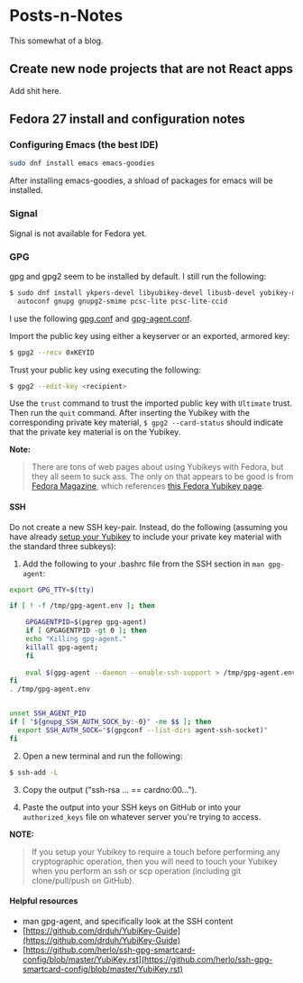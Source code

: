 Posts-n-Notes
===========

This somewhat of a blog.

## Create new node projects that are not React apps

Add shit here.

## Fedora 27 install and configuration notes


### Configuring Emacs (the best IDE)

```bash
sudo dnf install emacs emacs-goodies
```

After installing emacs-goodies, a shload of packages for emacs will be installed.

### Signal

Signal is not available for Fedora yet.


### GPG

gpg and gpg2 seem to be installed by default. I still run the following:

```bash
$ sudo dnf install ykpers-devel libyubikey-devel libusb-devel yubikey-manager \
  autoconf gnupg gnupg2-smime pcsc-lite pcsc-lite-ccid 
```

I use the following [gpg.conf](/gpg.conf) and [gpg-agent.conf](/gpg-agent.conf).

Import the public key using either a keyserver or an exported, armored key: 

```bash
$ gpg2 --recv 0xKEYID
```

Trust your public key using executing the following:

```bash
$ gpg2 --edit-key <recipient>
```

Use the `trust` command to trust the imported public key with `Ultimate` trust. Then run the `quit` command. After inserting the Yubikey with the corresponding private key material, `$ gpg2 --card-status` should indicate that the private key material is on the Yubikey.

**Note:**
>There are tons of web pages about using Yubikeys with Fedora, but they all seem to suck ass. The only on that appears to be good is from [Fedora Magazine](https://fedoramagazine.org/using-the-yubikey4-with-fedora/), which references [this Fedora Yubikey page](https://github.com/fedora-infra/ssh-gpg-smartcard-config/blob/master/YubiKey.rst).

#### SSH

Do not create a new SSH key-pair. Instead, do the following (assuming you have already [setup your Yubikey](https://github.com/drduh/YubiKey-Guide) to include your private key material with the standard three subkeys):

1. Add the following to your .bashrc file from the SSH section in `man gpg-agent`:

```bash
export GPG_TTY=$(tty)

if [ ! -f /tmp/gpg-agent.env ]; then

    GPGAGENTPID=$(pgrep gpg-agent)
    if [ GPGAGENTPID -gt 0 ]; then
	echo "Killing gpg-agent."
	killall gpg-agent;
    fi
    
    eval $(gpg-agent --daemon --enable-ssh-support > /tmp/gpg-agent.env);
fi
. /tmp/gpg-agent.env


unset SSH_AGENT_PID
if [ "${gnupg_SSH_AUTH_SOCK_by:-0}" -ne $$ ]; then
  export SSH_AUTH_SOCK="$(gpgconf --list-dirs agent-ssh-socket)"
fi
```

2. Open a new terminal and run the following:
```bash
$ ssh-add -L
```

3. Copy the output ("ssh-rsa ... == cardno:00...").

4. Paste the output into your SSH keys on GitHub or into your `authorized_keys` file on whatever server you're trying to access.

**NOTE:**
> If you setup your Yubikey to require a touch before performing any cryptographic operation, then you will need to touch your Yubikey when you perform an ssh or scp operation (including git clone/pull/push on GitHub).










#### Helpful resources

- man gpg-agent, and specifically look at the SSH content
- [https://github.com/drduh/YubiKey-Guide](https://github.com/drduh/YubiKey-Guide)
- [https://github.com/herlo/ssh-gpg-smartcard-config/blob/master/YubiKey.rst](https://github.com/herlo/ssh-gpg-smartcard-config/blob/master/YubiKey.rst)
